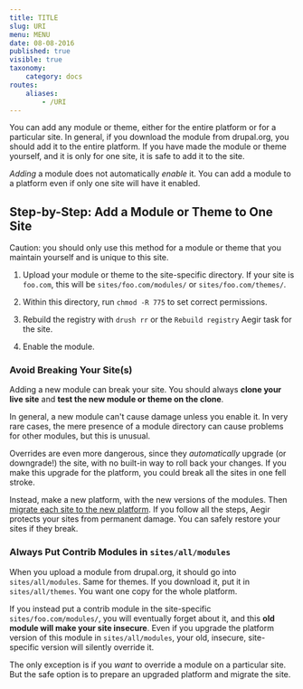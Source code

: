 ```yaml
---
title: TITLE
slug: URI
menu: MENU
date: 08-08-2016
published: true
visible: true
taxonomy:
    category: docs
routes:
    aliases:
        - /URI
---
```

You can add any module or theme, either for the entire platform or for
a particular site. In general, if you download the module from
drupal.org, you should add it to the entire platform. If you have made
the module or theme yourself, and it is only for one site, it is safe
to add it to the site.

*Adding* a module does not automatically *enable* it. You can add a
module to a platform even if only one site will have it enabled.

Step-by-Step: Add a Module or Theme to One Site
-----------------------------------------------

Caution: you should only use this method for a module or theme that
you maintain yourself and is unique to this site.

1.  Upload your module or theme to the site-specific directory. If your
    site is `foo.com`, this will be `sites/foo.com/modules/` or
    `sites/foo.com/themes/`.

1.  Within this directory, run `chmod -R 775` to set
    correct permissions.

1.  Rebuild the registry with `drush rr` or the `Rebuild registry` Aegir
    task for the site.

1.  Enable the module.

### Avoid Breaking Your Site(s)

Adding a new module can break your site. You should always **clone your
live site** and
**test the new module or theme on the clone**.

In general, a new module can't cause damage unless you enable it. In
very rare cases, the mere presence of a module directory can cause
problems for other modules, but this is unusual.

Overrides are even more dangerous, since they *automatically* upgrade
(or downgrade!) the site, with no built-in way to roll back your
changes. If you make this upgrade for the platform, you could break
all the sites in one fell stroke.

Instead, make a new platform, with the new versions of the modules.
Then [migrate each site to the new platform](migrate-platform). If you
follow all the steps, Aegir protects your sites from permanent damage.
You can safely restore your sites if they break.

### Always Put Contrib Modules in `sites/all/modules`

When you upload a module from drupal.org, it should go into
`sites/all/modules`. Same for themes. If you download it, put it in
`sites/all/themes`. You want one copy for the whole platform.

If you instead put a contrib module in the site-specific
`sites/foo.com/modules/`, you will eventually forget about it, and
this **old module will make your site insecure**. Even if you upgrade
the platform version of this module in `sites/all/modules`, your old,
insecure, site-specific version will silently override it.

The only exception is if you *want* to override a module on a
particular site. But the safe option is to prepare an upgraded
platform and migrate the site.
